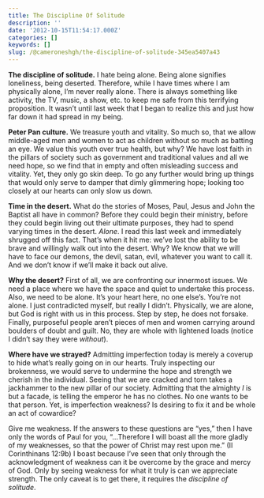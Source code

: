 ```yaml
---
title: The Discipline Of Solitude
description: ''
date: '2012-10-15T11:54:17.000Z'
categories: []
keywords: []
slug: /@cameroneshgh/the-discipline-of-solitude-345ea5407a43
---
```


**The discipline of solitude.** I hate being alone. Being alone signifies loneliness, being deserted. Therefore, while I have times where I am physically alone, I’m never really alone. There is always something like activity, the TV, music, a show, etc. to keep me safe from this terrifying proposition. It wasn’t until last week that I began to realize this and just how far down it had spread in my being.

**Peter Pan culture.** We treasure youth and vitality. So much so, that we allow middle-aged men and women to act as children without so much as batting an eye. We value this youth over true health, but why? We have lost faith in the pillars of society such as government and traditional values and all we need hope, so we find that in empty and often misleading success and vitality. Yet, they only go skin deep. To go any further would bring up things that would only serve to damper that dimly glimmering hope; looking too closely at our hearts can only slow us down.

**Time in the desert.** What do the stories of Moses, Paul, Jesus and John the Baptist all have in common? Before they could begin their ministry, before they could begin living out their ultimate purposes, they had to spend varying times in the desert. _Alone_. I read this last week and immediately shrugged off this fact. That’s when it hit me: we’ve lost the ability to be brave and willingly walk out into the desert. Why? We know that we will have to face our demons, the devil, satan, evil, whatever you want to call it. And we don’t know if we’ll make it back out alive.

**Why the desert?** First of all, we are confronting our innermost issues. We need a place where we have the space and quiet to undertake this process. Also, we need to be alone. It’s your heart here, no one else’s. You’re not alone. I just contradicted myself, but really I didn’t. Physically, we are alone, but God is right with us in this process. Step by step, he does not forsake. Finally, purposeful people aren’t pieces of men and women carrying around boulders of doubt and guilt. No, they are whole with lightened loads (notice I didn’t say they were _without_).

**Where have we strayed?** Admitting imperfection today is merely a coverup to hide what’s really going on in our hearts. Truly inspecting our brokenness, we would serve to undermine the hope and strength we cherish in the individual. Seeing that we are cracked and torn takes a jackhammer to the new pillar of our society. Admitting that the almighty _I_ is but a facade, is telling the emperor he has no clothes. No one wants to be that person. Yet, is imperfection weakness? Is desiring to fix it and be whole an act of cowardice?

Give me weakness. If the answers to these questions are “yes,” then I have only the words of Paul for you, “…Therefore I will boast all the more gladly of my weaknesses, so that the power of Christ may rest upon me.” (II Corinthinans 12:9b) I boast because I’ve seen that only through the acknowledgment of weakness can it be overcome by the grace and mercy of God. Only by seeing weakness for what it truly is can we appreciate strength. The only caveat is to get there, it requires the _discipline of solitude_.